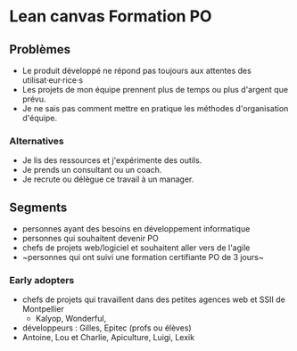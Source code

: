 # Lean canvas Formation PO

## Problèmes

- Le produit développé ne répond pas toujours aux attentes des utilisat·eur·rice·s
- Les projets de mon équipe prennent plus de temps ou plus d'argent que prévu.
- Je ne sais pas comment mettre en pratique les méthodes d'organisation d'équipe.

### Alternatives

- Je lis des ressources et j'expérimente des outils.
- Je prends un consultant ou un coach.
- Je recrute ou délègue ce travail à un manager.

## Segments

- personnes ayant des besoins en développement informatique
- personnes qui souhaitent devenir PO
- chefs de projets web/logiciel et souhaitent aller vers de l'agile
- ~personnes qui ont suivi une formation certifiante PO de 3 jours~

### Early adopters

- chefs de projets qui travaillent dans des petites agences web et SSII de Montpellier
  - Kalyop, Wonderful, 
- développeurs : Gilles, Epitec (profs ou élèves)
- Antoine, Lou et Charlie, Apiculture, Luigi, Lexik
